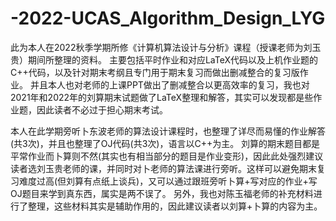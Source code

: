# -2022-UCAS_Algorithm_Design_LYG
此为本人在2022秋季学期所修《计算机算法设计与分析》课程（授课老师为刘玉贵）期间所整理的资料。
主要包括平时作业和对应LaTeX代码以及上机作业题的C++代码，以及针对期末考纲且专门用于期末复习而做出删减整合的复习版作业。
并且本人也对老师的上课PPT做出了删减整合以更高效率的复习，我也对2021年和2022年的刘算期末试题做了LaTeX整理和解答，其实可以发现都是些作业题，因此读者不必过于担心期末考试。

本人在此学期旁听卜东波老师的算法设计课程时，也整理了详尽而易懂的作业解答(共3次)，并且也整理了OJ代码(共3次)，语言以C++为主。
刘算的期末题目都是平常作业而卜算则不然(其实也有相当部分的题目是作业变形)，因此此处强烈建议读者选刘玉贵老师的课，并同时对卜老师的算法课进行旁听。这样可以避免期末复习难度过高(但刘算有点纸上谈兵)，又可以通过跟班旁听卜算+写对应的作业+写OJ题目来学到真东西，属实是两不误了。
另外，我也对陈玉福老师的补充材料进行了整理，这些材料其实是辅助作用的，因此建议读者以刘算+卜算的内容为主。
